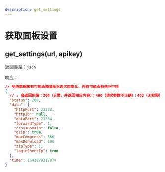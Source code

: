 ```yaml
---
description: get_settings
---
```


# 获取面板设置

## get\_settings(url, apikey) <a href="#function_name" id="function_name"></a>

返回类型：`json`

响应：

```json
// 响应数据极有可能会随着版本迭代而变化，内容可能会有些许不同
{
  // ↓ 会返回的值：200（正常，并返回相应内容）；400（请求参数不正确）；403（无权限）；500（服务器内部错误）
  "status": 200,
  "data": {
    "httpPort": 23333,
    "httpIp": null,
    "dataPort": 23334,
    "forwardType": 1,
    "crossDomain": false,
    "gzip": true,
    "maxCompress": 666,
    "maxDonwload": 100,
    "zipType": 1,
    "loginCheckIp": true
  },
  "time": 1643879317070
}


```
